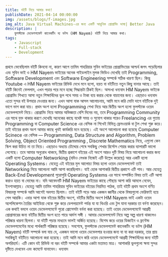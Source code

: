 ```yaml
---
title: বইটি নিয়ে আমার কথা!
publishDate: 2021-04-14 00:00:00
img: /assets/blogs/f-images.jpg
img_alt: Java Virtual Machines-এর জন্য একটি আধুনিক প্রোগ্রামিং ভাষা| Better Java
description: |
    ফুলস্ট্যাক ডেভেলপমেন্ট কানেকটিং দ্য ডটস (HM Nayem) বইটি নিয়ে আমার কথা।
tags:
    - Javascript
    - Full-stack
    - Development
---
```


প্রথমে ভেবেছিলাম বইটি কিনবো না, কারণ আগে তামিম শাহরিয়ার সুবিন ভাইয়ের প্রোগ্রামিংয়ের আশ্চর্য জগৎ পড়েছিলার এবং সুবিন ভাই ও HM Nayem ভাইয়ের অনেক গাইডলাইন মুলক ভিডিও দেখেছি তাই Programming, Software Development এবং Software Engineering সম্পর্কে সঠিক ধারণা ছিল। কিন্তু Youtube এ HM Nayem ভাইয়ের রিভিউ দেখে মনে হলো, হয়ত বা বইটিতে নতুন কিছু যানার আছে। তাই বইটি কিনেই ফেললাম, এখন পড়ার পরে মনে হচ্ছে সিদ্ধান্তটা ঠিকই ছিল। অসংখ্য ধন্যবাদ HM Nayem ভাইকে প্রোগ্রামিং শিখতে আসা নতুন শিক্ষার্থিদের ভুল পথে সময় ও টাকা ব্যয় করার থেকে বাচানোর জন্য। এছাড়াও ধন্যবাদ এতো সুন্দর বই উপহার দেওয়ার জন্য।
এখন আসা যাক আসল আলোচনায়, আমি মনে করি মোটা দাগে বইটিকে দুই ভাগে ভাগ করা যায়। প্রথম অংশ হলো Programming শেখা নিয়ে আর দ্বিতীয় অংশ হলো ফুলস্ট্যাক ওয়েব ডেভেলপমেন্ট নিয়ে।
প্রোগ্রামিং নিয়ে আমার অভিজ্ঞতা বেশি দিনের নয়, তবে Programming Community এর সাথে যুক্ত থাকার করণে দেখেছি অনেকের কাছে যথেষ্ট সময় ও সুযোগ থাকার পরেও Freelancing এর গুতায় Programming বা Computer Science এর বেসিক না শিখেই বিভিন্ন ফ্রেমওয়ার্ক বা টুল শেখা শুরু করে। তাই বইয়ের প্রথম অংশ আমার কাছে খুবই কার্যকরি মনে হয়েছে। এই অংশে আলোচনা করা হয়েছে Computer Scinece এর বেসিক — Programming, Data Structure and Algorithm, Problem Solving, Object Oriented Programming , Discrete Mathematics নিয়ে, এগুলাে কেন স্কিপ করা উচিত না তা নিয়ে। এছাড়াও অধ্যায় চৌদ্দোর শেষে সবকিছু শেখার রির্সোস শেয়ার করার ব্যাপারটি ভালো লেগেছে। তবে আমার অনুরোধ থাকবে, দ্বিতীয় প্রকাশে বইয়ের এই অংশে আরও দুটি বিষয় নিয়ে আলােচনা করার জন্য একটি হলো Computer Networking (যদিও লেখক নিজেই এটি উল্লেখ করেছে) আর একটি হলো Operating Systems। যেহেতু এই বইয়ের মুল আলোচ্য বিষয় হলো ওয়েব ডেভেলপমেন্ট তাই Networking নিয়ে আলেচনা আমি আশা করেছিলাম। যাই হোক আশাকরি দ্বিতীয় প্রকাশে এটি পাব। আর যেহেতু Back-End Development পুরোপুরি Operating Systems এর সাথে সম্পর্কিত বিষয় তাই এটি আশা করাও হয়ত বা দোষের না। যদি আবেদনটি HM Nayem ভাইয়ের কাছে পৌছায় আশা করি আমলে নেবেন, ইনশাআল্লাহ।
যেহেতু আমি তামিম শাহরিয়ার সুবিন ভাইয়ের বইয়ের নিয়মিত পাঠক, তাই বইটি প্রথম অংশে বর্ণিত বিষয়বস্তু সম্পর্কে আমি আগেই অবগত ছিলাম। তাই বইটি পড়ে আর একজন জ্ঞানীর থেকে বিষয়গুলো ভেরিফাই হয়ে গেল আরকি।
এবার আশা যাক বইয়ের দ্বিতীয় অংশে, বইটির দ্বিতীয় অংশে HM Nayem ভাই একটা ওয়েব অ্যপলিকেশন তৈরির আইডিয়া থেকে শুরু করে ডেপলয়মেন্ট পর্যন্ত যা যা থিওরি এবং টুল যানা দরকার তা বর্নণা করেছেন। এক কথাই বললে ওয়েব ডেভেলপমেন্টে পুরো প্রোসেসটা বর্ননা করা হয়েছে। তাই ওয়েব ডেভেলপমেন্টে আগ্রহী প্রোগ্রামারের জন্য বইটির দ্বিতীয় অংশ হতে পারে আর্দশ সঙ্গী । আমার ডেভেলপমেন্ট নিয়ে অল্প অল্প ধারণা থাকলেও পরিষ্কার ধারনা ছিলনা। যা বইটি পড়ার মাধ্যমে ভালই অর্জিত হয়েছে। বিশেষ করে ওয়ের ডিজাইন ও ফ্রন্টেন্ড ডেভেলপমেন্টের মধ্যে পার্থক্যটি পরিষ্কার হয়েছে।
সবশেষে, ফুলস্ট্যাক ডেভেলপমেন্ট কানেকটিং দ্য ডটস (HM Nayem) বইটি সম্পর্কে বলা যায় যে, একজন ভালো ওয়েব ডেভেলপার হওয়ার জন্য যা যা করা দরকার, তার প্রায় সবকিছুই বইটিতে আলোচনা করা হয়েছে। তাই আমি মনে করি ওয়েব ডেভেলপমেন্টে আগ্রহী শিক্ষার্থিদের জন্য বইটি অপরিহার্য।
এটি কোন বই রিভিউ না বরং বইটি সম্পর্কে আমার একটা মতামত মাত্র। আশাকরি ভুলগুলো ক্ষমা সুন্দর দৃষ্টিতে দেখবেন এবং কমেন্টে যানাবেন। ধন্যবাদ
